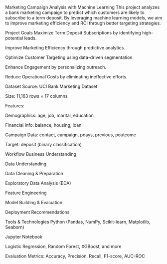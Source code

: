 Marketing Campaign Analysis with Machine Learning
This project analyzes a bank marketing campaign to predict which customers are likely to subscribe to a term deposit. By leveraging machine learning models, we aim to improve marketing efficiency and ROI through better targeting strategies.

Project Goals
Maximize Term Deposit Subscriptions by identifying high-potential leads.

Improve Marketing Efficiency through predictive analytics.

Optimize Customer Targeting using data-driven segmentation.

Enhance Engagement by personalizing outreach.

Reduce Operational Costs by eliminating ineffective efforts.

Dataset
Source: UCI Bank Marketing Dataset

Size: 11,163 rows × 17 columns

Features:

Demographics: age, job, marital, education

Financial Info: balance, housing, loan

Campaign Data: contact, campaign, pdays, previous, poutcome

Target: deposit (binary classification)

Workflow
Business Understanding

Data Understanding

Data Cleaning & Preparation

Exploratory Data Analysis (EDA)

Feature Engineering

Model Building & Evaluation

Deployment Recommendations

Tools & Technologies
Python (Pandas, NumPy, Scikit-learn, Matplotlib, Seaborn)

Jupyter Notebook

Logistic Regression, Random Forest, XGBoost, and more

Evaluation Metrics: Accuracy, Precision, Recall, F1-score, AUC-ROC
